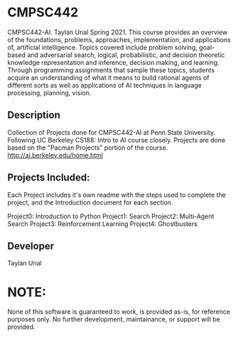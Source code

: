 # CMPSC442
CMPSC442-AI. Taylan Unal Spring 2021.
This course provides an overview of the foundations, problems, approaches, implementation, and applications of, artificial intelligence. Topics covered include problem solving, goal-based and adversarial search, logical, probabilistic, and decision theoretic knowledge representation and inference, decision making, and learning. Through programming assignments that sample these topics, students acquire an understanding of what it means to build rational agents of different sorts as well as applications of AI techniques in language processing, planning, vision.

## Description
Collection of Projects done for CMPSC442-AI at Penn State University. Following UC Berkeley CS188: Intro to AI course closely. Projects are done based on the "Pacman Projects" portion of the course. http://ai.berkeley.edu/home.html

## Projects Included:
Each Project includes it's own readme with the steps used to complete the project, and the Introduction document for each section.

Project0: Introduction to Python
Project1: Search
Project2: Multi-Agent Search
Project3: Reinforcement Learning
Project4: Ghostbusters

## Developer
Taylan Unal

# NOTE:
None of this software is guaranteed to work, is provided as-is, for reference purposes only. No further development, maintainance, or support will be provided.